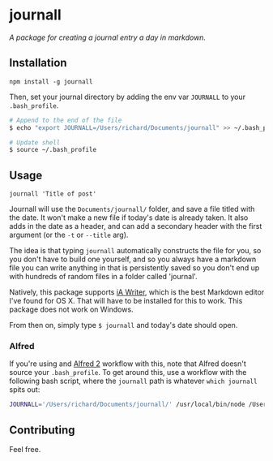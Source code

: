 journall
========

*A package for creating a journal entry a day in markdown.*

## Installation

`npm install -g journall`

Then, set your journal directory by adding the env var `JOURNALL` to your `.bash_profile`.

```sh
# Append to the end of the file
$ echo "export JOURNALL=/Users/richard/Documents/journall" >> ~/.bash_profile

# Update shell
$ source ~/.bash_profile
```

## Usage

`journall 'Title of post'`

Journall will use the `Documents/journall/` folder, and save a file titled with the date. It won't make a new file if today's date is already taken. It also adds in the date as a header, and can add a secondary header with the first argument (or the `-t` or `--title` arg).

The idea is that typing `journall` automatically constructs the file for you, so you don't have to build one yourself, and so you always have a markdown file you can write anything in that is persistently saved so you don't end up with hundreds of random files in a folder called 'journal'.

Natively, this package supports [iA Writer](http://www.iawriter.com/mac/), which is the best Markdown editor I've found for OS X. That will have to be installed for this to work. This package does not work on Windows. 

From then on, simply type `$ journall` and today's date should open.

### Alfred

If you're using and [Alfred 2](https://www.alfredapp.com/) workflow with this, note that Alfred doesn't source your `.bash_profile`. To get around this, use a workflow with the following bash script, where the `journall` path is whatever `which journall` spits out:

```sh
JOURNALL='/Users/richard/Documents/journall/' /usr/local/bin/node /Users/richard/.nvm/versions/node/v0.12.0/bin/journall
```

## Contributing

Feel free. 
